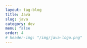 ```yaml
---
layout: tag-blog
title: Java
slug: java
category: dev
menu: false
order: 4
# header-img: "/img/java-logo.png"
---
```

